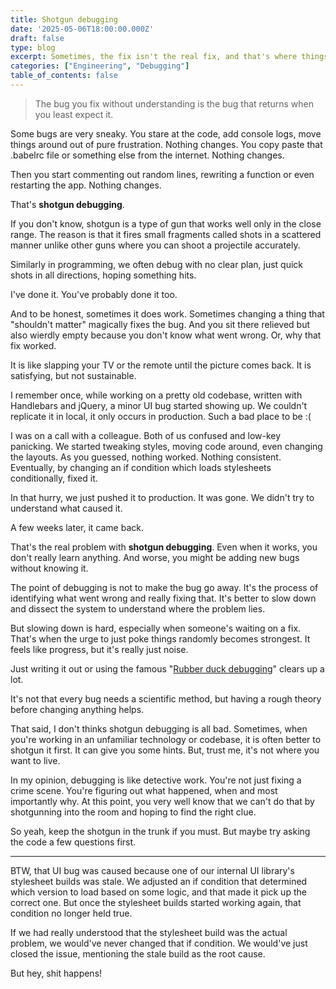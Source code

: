```yaml
---
title: Shotgun debugging
date: '2025-05-06T18:00:00.000Z'
draft: false
type: blog
excerpt: Sometimes, the fix isn't the real fix, and that's where things get interesting.
categories: ["Engineering", "Debugging"]
table_of_contents: false
---
```


> The bug you fix without understanding is the bug that returns when you least expect it.

Some bugs are very sneaky. You stare at the code, add console logs, move things around out of pure frustration. Nothing changes. You copy paste that .babelrc file or something else from the internet. Nothing changes.

Then you start commenting out random lines, rewriting a function or even restarting the app. Nothing changes.

That's **shotgun debugging**.

If you don't know, shotgun is a type of gun that works well only in the close range. The reason is that it fires small fragments called shots in a scattered manner unlike other guns where you can shoot a projectile accurately.

Similarly in programming, we often debug with no clear plan, just quick shots in all directions, hoping something hits.

I've done it. You've probably done it too.

And to be honest, sometimes it does work. Sometimes changing a thing that "shouldn't matter" magically fixes the bug. And you sit there relieved but also wierdly empty because you don't know what went wrong. Or, why that fix worked.

It is like slapping your TV or the remote until the picture comes back. It is satisfying, but not sustainable.

I remember once, while working on a pretty old codebase, written with Handlebars and jQuery, a minor UI bug started showing up. We couldn't replicate it in local, it only occurs in production. Such a bad place to be :(

I was on a call with a colleague. Both of us confused and low-key panicking. We started tweaking styles, moving code around, even changing the layouts. As you guessed, nothing worked. Nothing consistent. Eventually, by changing an if condition which loads stylesheets conditionally, fixed it.

In that hurry, we just pushed it to production. It was gone. We didn't try to understand what caused it.

A few weeks later, it came back.

That's the real problem with **shotgun debugging**. Even when it works, you don't really learn anything. And worse, you might be adding new bugs without knowing it.

The point of debugging is not to make the bug go away. It's the process of identifying what went wrong and really fixing that. It's better to slow down and dissect the system to understand where the problem lies.

But slowing down is hard, especially when someone's waiting on a fix. That's when the urge to just poke things randomly becomes strongest. It feels like progress, but it's really just noise.

Just writing it out or using the famous "[Rubber duck debugging](https://rubberduckdebugging.com/)" clears up a lot.

It's not that every bug needs a scientific method, but having a rough theory before changing anything helps.

That said, I don't thinks shotgun debugging is all bad. Sometimes, when you're working in an unfamiliar technology or codebase, it is often better to shotgun it first. It can give you some hints. But, trust me, it's not where you want to live.

In my opinion, debugging is like detective work. You're not just fixing a crime scene. You're figuring out what happened, when and most importantly why. At this point, you very well know that we can't do that by shotgunning into the room and hoping to find the right clue.

So yeah, keep the shotgun in the trunk if you must. But maybe try asking the code a few questions first.

-----

BTW, that UI bug was caused because one of our internal UI library's stylesheet builds was stale. We adjusted an if condition that determined which version to load based on some logic, and that made it pick up the correct one. But once the stylesheet builds started working again, that condition no longer held true.

If we had really understood that the stylesheet build was the actual problem, we would've never changed that if condition. We would've just closed the issue, mentioning the stale build as the root cause.

But hey, shit happens!